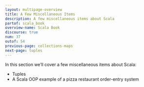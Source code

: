 ```yaml
---
layout: multipage-overview
title: A Few Miscellaneous Items
description: A few miscellaneous items about Scala
partof: scala_book
overview-name: Scala Book
discourse: true
num: 37
outof: 54
previous-page: collections-maps
next-page: tuples
---
```



In this section we’ll cover a few miscellaneous items about Scala:

- Tuples
- A Scala OOP example of a pizza restaurant order-entry system


